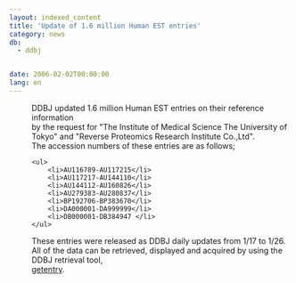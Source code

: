 ```yaml
---
layout: indexed_content
title: 'Update of 1.6 million Human EST entries'
category: news
db:
  - ddbj


date: 2006-02-02T00:00:00
lang: en
---
```


<dd>DDBJ updated 1.6 million Human EST entries on their reference information<br> by the request for "The Institute of Medical Science The University of<br> Tokyo" and "Reverse Proteomics Research Institute Co.,Ltd".
<dd>The accession numbers of these entries are as follows;
<dd>

    <ul>
        <li>AU116789-AU117215</li>
        <li>AU117217-AU144110</li>
        <li>AU144112-AU160826</li>
        <li>AU279383-AU280837</li>
        <li>BP192706-BP383670</li>
        <li>DA000001-DA999999</li>
        <li>DB000001-DB384947 </li>
    </ul>
<dd>These entries were released as DDBJ daily updates from 1/17 to 1/26.
<dd>All of the data can be retrieved, displayed and acquired by using the<br> DDBJ retrieval tool,<br> <a href="http://getentry.ddbj.nig.ac.jp/top-e.html">getentry</a>.</dd>
</dd>
</dd>
</dd>
</dd>
